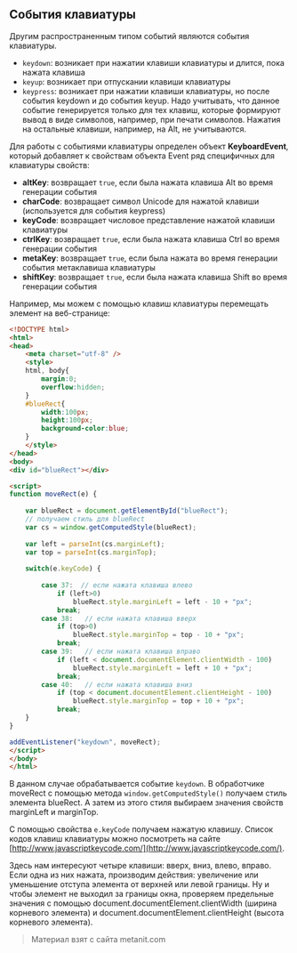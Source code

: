 ## События клавиатуры

Другим распространенным типом событий являются события клавиатуры.
- `keydown`: возникает при нажатии клавиши клавиатуры и длится, пока нажата клавиша
- `keyup`: возникает при отпускании клавиши клавиатуры
- `keypress`: возникает при нажатии клавиши клавиатуры, но после события keydown и до события keyup. Надо учитывать, 
что данное событие генерируется только для тех клавиш, которые формируют вывод в виде символов, например, при печати символов. Нажатия на остальные клавиши, 
например, на Alt, не учитываются.

Для работы с событиями клавиатуры определен объект **KeyboardEvent**, который добавляет к свойствам объекта Event ряд специфичных для клавиатуры свойств:
- **altKey**: возвращает `true`, если была нажата клавиша Alt во время генерации события
- **charCode**: возвращает символ Unicode для нажатой клавиши (используется для события keypress)
- **keyCode**: возвращает числовое представление нажатой клавиши клавиатуры
- **ctrlKey**: возвращает `true`, если была нажата клавиша Ctrl во время генерации события
- **metaKey**: возвращает `true`, если была нажата во время генерации события метаклавиша клавиатуры
- **shiftKey**: возвращает `true`, если была нажата клавиша Shift во время генерации события

Например, мы можем с помощью клавиш клавиатуры перемещать элемент на веб-странице:

```html
<!DOCTYPE html>
<html>
<head>
    <meta charset="utf-8" />
    <style>
    html, body{
        margin:0;
        overflow:hidden;
    }
    #blueRect{
        width:100px;
        height:100px;
        background-color:blue;
    }
    </style>
</head>
<body>
<div id="blueRect"></div>

<script>
function moveRect(e) {
    
    var blueRect = document.getElementById("blueRect");
    // получаем стиль для blueRect
    var cs = window.getComputedStyle(blueRect);
    
    var left = parseInt(cs.marginLeft);
    var top = parseInt(cs.marginTop);
    
    switch(e.keyCode) {
        
        case 37:  // если нажата клавиша влево
            if (left>0)
                blueRect.style.marginLeft = left - 10 + "px";
            break;
        case 38:   // если нажата клавиша вверх
            if (top>0)
                blueRect.style.marginTop = top - 10 + "px";
            break;
        case 39:   // если нажата клавиша вправо
            if (left < document.documentElement.clientWidth - 100)
                blueRect.style.marginLeft = left + 10 + "px";
            break;
        case 40:   // если нажата клавиша вниз
            if (top < document.documentElement.clientHeight - 100)
                blueRect.style.marginTop = top + 10 + "px";
            break;
    }
}

addEventListener("keydown", moveRect);
</script>
</body>
</html>
```

В данном случае обрабатывается событие `keydown`. В обработчике moveRect с помощью метода `window.getComputedStyle()` получаем стиль элемента blueRect. А затем из этого стиля выбираем значения свойств marginLeft и marginTop.

С помощью свойства `e.keyCode` получаем нажатую клавишу. Список кодов клавиш клавиатуры можно посмотреть на сайте [http://www.javascriptkeycode.com/](http://www.javascriptkeycode.com/).

Здесь нам интересуют четыре клавиши: вверх, вниз, влево, вправо. Если одна из них нажата, производим действия: увеличение или уменьшение отступа элемента от верхней или левой границы. Ну и чтобы элемент не выходил за границы окна, проверяем предельные значения с помощью document.documentElement.clientWidth (ширина корневого элемента) и document.documentElement.clientHeight (высота корневого элемента).


> Материал взят с сайта metanit.com